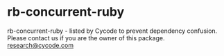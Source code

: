 # rb-concurrent-ruby
rb-concurrent-ruby - listed by Cycode to prevent dependency confusion.
Please contact us if you are the owner of this package.
research@cycode.com
